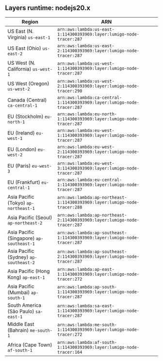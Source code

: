 Layers runtime: nodejs20.x
----
| Region | ARN |
| --- | --- |
|US East (N. Virginia)  `us-east-1`|`arn:aws:lambda:us-east-1:114300393969:layer:lumigo-node-tracer:287`|
|US East (Ohio)  `us-east-2`|`arn:aws:lambda:us-east-2:114300393969:layer:lumigo-node-tracer:287`|
|US West (N. California)  `us-west-1`|`arn:aws:lambda:us-west-1:114300393969:layer:lumigo-node-tracer:287`|
|US West (Oregon)  `us-west-2`|`arn:aws:lambda:us-west-2:114300393969:layer:lumigo-node-tracer:290`|
|Canada (Central)  `ca-central-1`|`arn:aws:lambda:ca-central-1:114300393969:layer:lumigo-node-tracer:287`|
|EU (Stockholm)  `eu-north-1`|`arn:aws:lambda:eu-north-1:114300393969:layer:lumigo-node-tracer:287`|
|EU (Ireland)  `eu-west-1`|`arn:aws:lambda:eu-west-1:114300393969:layer:lumigo-node-tracer:287`|
|EU (London)  `eu-west-2`|`arn:aws:lambda:eu-west-2:114300393969:layer:lumigo-node-tracer:287`|
|EU (Paris)  `eu-west-3`|`arn:aws:lambda:eu-west-3:114300393969:layer:lumigo-node-tracer:287`|
|EU (Frankfurt)  `eu-central-1`|`arn:aws:lambda:eu-central-1:114300393969:layer:lumigo-node-tracer:287`|
|Asia Pacific (Tokyo)  `ap-northeast-1`|`arn:aws:lambda:ap-northeast-1:114300393969:layer:lumigo-node-tracer:288`|
|Asia Pacific (Seoul)  `ap-northeast-2`|`arn:aws:lambda:ap-northeast-2:114300393969:layer:lumigo-node-tracer:287`|
|Asia Pacific (Singapore)  `ap-southeast-1`|`arn:aws:lambda:ap-southeast-1:114300393969:layer:lumigo-node-tracer:287`|
|Asia Pacific (Sydney)  `ap-southeast-2`|`arn:aws:lambda:ap-southeast-2:114300393969:layer:lumigo-node-tracer:287`|
|Asia Pacific (Hong Kong)  `ap-east-1`|`arn:aws:lambda:ap-east-1:114300393969:layer:lumigo-node-tracer:272`|
|Asia Pacific (Mumbai)  `ap-south-1`|`arn:aws:lambda:ap-south-1:114300393969:layer:lumigo-node-tracer:287`|
|South America (São Paulo)  `sa-east-1`|`arn:aws:lambda:sa-east-1:114300393969:layer:lumigo-node-tracer:287`|
|Middle East (Bahrain)  `me-south-1`|`arn:aws:lambda:me-south-1:114300393969:layer:lumigo-node-tracer:272`|
|Africa (Cape Town)  `af-south-1`|`arn:aws:lambda:af-south-1:114300393969:layer:lumigo-node-tracer:164`|
